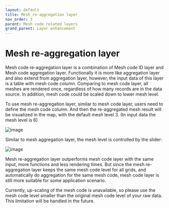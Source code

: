 ```yaml
---
layout: default
title: Mesh re-aggregation layer
nav_order: 3
parent: Mesh code related layers
grand_parent: Layer enhancement
---
```


# Mesh re-aggregation layer

Mesh code re-aggregation layer is a combination of Mesh code ID layer and Mesh code aggregation layer. Functionally it is more like aggregation layer and also extend from aggregation layer, however, the input data of this layer is a table with mesh code column. Comparing to mesh code layer, all meshes are rendered once, regardless of how many records are in the data source. In addition, mesh code could be scaled down to lower mesh level.

To use mesh re-aggregation layer, similar to mesh code layer, users need to define the mesh code column. And then the re-aggregated mesh result will be visualized in the map, with the default mesh level 3. (In input data the mesh level is 6)

![image](../../images/reagg_level_3_vis_main.png)

Similar to mesh aggregation layer, the mesh level is controlled by the slider:

![image](../../images/reagg_level_4_vis_main.png)

Mesh re-aggregation layer outperforms mesh code layer with the same input, more functions and less rendering times. But since the mesh re-aggregation layer keeps the same mesh code level for all grids, and automatically do aggregation for the same mesh code, mesh code layer is still more suitable for some application scenario.

Currently, up-scaling of the mesh code is unavailable, so please use the mesh code level smaller than the original mesh code level of your raw data. This limitation will be handled in the future.
